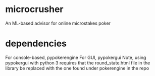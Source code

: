 # microcrusher
An ML-based advisor for online microstakes poker

# dependencies
For console-based, pypokerengine
For GUI, pypokergui
Note, using pypokergui with python 3 requires that the round_state.html file in the library be replaced with the one found under pokerengine in the repo